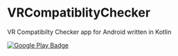 # VRCompatiblityChecker
VR Compatibilty Checker app for Android written in Kotlin

[![Google Play Badge](https://res.cloudinary.com/dboivc36o/image/upload/c_scale,h_50/gplay_badge.png)](https://play.google.com/store/apps/details?id=appinventor.ai_pavitragolchha.VR&hl=en)
